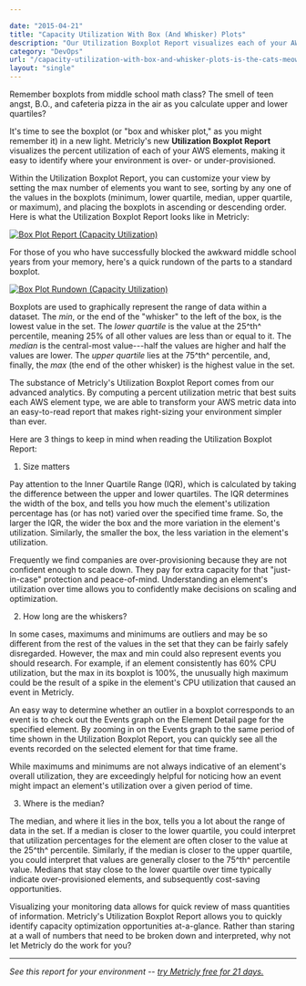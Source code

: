 ```yaml
---

date: "2015-04-21"
title: "Capacity Utilization With Box (And Whisker) Plots"
description: "Our Utilization Boxplot Report visualizes each of your AWS elements' utilization, making it easy to see if your environment is over- or under-provisioned."
category: "DevOps"
url: "/capacity-utilization-with-box-and-whisker-plots-is-the-cats-meow/"
layout: "single"
---
```



Remember boxplots from middle school math class? The smell of teen angst, B.O., and cafeteria pizza in the air as you calculate upper and lower quartiles?

It's time to see the boxplot (or "box and whisker plot," as you might remember it) in a new light. Metricly's new **Utilization Boxplot Report** visualizes the percent utilization of each of your AWS elements, making it easy to identify where your environment is over- or under-provisioned.

Within the Utilization Boxplot Report, you can customize your view by setting the max number of elements  you want to see, sorting by any one of the values in the boxplots (minimum, lower quartile, median, upper quartile, or maximum), and placing the boxplots in ascending or descending order.  Here is what the Utilization Boxplot Report looks like in Metricly:

[![Box Plot Report (Capacity Utilization)](https://s3-us-west-2.amazonaws.com/com-netuitive-app-usw2-public/wp-content/uploads/2016/03/utilizationboxplotreport.png)](https://s3-us-west-2.amazonaws.com/com-netuitive-app-usw2-public/wp-content/uploads/2016/03/utilizationboxplotreport.png)

For those of you who have successfully blocked the awkward middle school years from your memory, here's a quick rundown of the parts to a standard boxplot.

[![Box Plot Rundown (Capacity Utilization)](https://s3-us-west-2.amazonaws.com/com-netuitive-app-usw2-public/wp-content/uploads/2016/03/box-plot-rundown.png)](https://s3-us-west-2.amazonaws.com/com-netuitive-app-usw2-public/wp-content/uploads/2016/03/box-plot-rundown.png)

Boxplots are used to graphically represent the range of data within a dataset. The *min*, or the end of the "whisker" to the left of the box, is the lowest value in the set. The *lower quartile* is the value at the 25^th^ percentile, meaning 25% of all other values are less than or equal to it. The *median* is the central-most value---half the values are higher and half the values are lower. The *upper quartile* lies at the 75^th^ percentile, and, finally, the *max* (the end of the other whisker) is the highest value in the set.

The substance of Metricly's Utilization Boxplot Report comes from our advanced analytics. By computing a percent utilization metric that best suits each AWS element type, we are able to transform your AWS metric data into an easy-to-read report that makes right-sizing your environment simpler than ever.

Here are 3 things to keep in mind when reading the Utilization Boxplot Report:

1) Size matters

Pay attention to the Inner Quartile Range (IQR), which is calculated by taking the difference between the upper and lower quartiles. The IQR determines the width of the box, and  tells you how much the element's utilization percentage has (or has not) varied over the specified time frame. So, the larger the IQR, the wider the box and the more variation in the element's utilization. Similarly, the smaller the box, the less variation in the element's utilization.

Frequently we find companies are over-provisioning because they are not confident enough to scale down.  They pay for extra capacity for that "just-in-case" protection and peace-of-mind. Understanding an element's utilization over time allows you to confidently make decisions on scaling and optimization.

2) How long are the whiskers?

In some cases, maximums and minimums are outliers and may be so different from the rest of the values in the set that they can be fairly safely disregarded. However, the max and min could also represent events you should research. For example, if an element consistently has 60% CPU utilization, but the max in its boxplot is 100%, the unusually high maximum could be the result of a spike in the element's CPU utilization that caused an event in Metricly.

An easy way to determine whether an outlier in a boxplot corresponds to an event is to check out the Events graph on the Element Detail page for the specified element. By zooming in on the Events graph to the same period of time shown in the Utilization Boxplot Report, you can quickly see all the events recorded on the selected element for that time frame.

While maximums and minimums are not always indicative of an element's overall utilization, they are exceedingly helpful for noticing how an event might impact an element's utilization over a given period of time.

3) Where is the median?

The median, and where it lies in the box, tells you a lot about the range of data in the set. If a median is closer to the lower quartile, you could interpret that utilization percentages for the element are often closer to the value at the 25^th^ percentile. Similarly, if the median is closer to the upper quartile, you could interpret that values are generally closer to the 75^th^ percentile value.  Medians that stay close to the lower quartile over time typically indicate over-provisioned elements, and subsequently cost-saving opportunities.

Visualizing your monitoring data allows for quick review of mass quantities of information.  Metricly's Utilization Boxplot Report allows you to quickly identify capacity optimization opportunities at-a-glance.  Rather than staring at a wall of numbers that need to be broken down and interpreted, why not let Metricly do the work for you?

* * * * *
*See this report for your environment -- [try Metricly free for 21 days.](/signup)*
